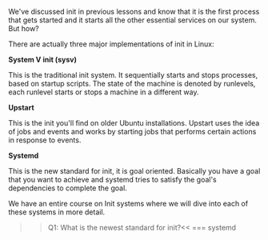 We've discussed init in previous lessons and know that it is the first process that gets started and it starts all the other essential services on our system. But how?

There are actually three major implementations of init in Linux: 

**System V init (sysv)**

This is the traditional init system. It sequentially starts and stops processes, based on startup scripts. The state of the machine is denoted by runlevels, each runlevel starts or stops a machine in a different way. 

**Upstart**

This is the init you'll find on older Ubuntu installations. Upstart uses the idea of jobs and events and works by starting jobs that performs certain actions in response to events. 

**Systemd**

This is the new standard for init, it is goal oriented. Basically you have a goal that you want to achieve and systemd tries to satisfy the goal's dependencies to complete the goal. 

We have an entire course on Init systems where we will dive into each of these systems in more detail.

>>Q1: What is the newest standard for init?<<
=== systemd
